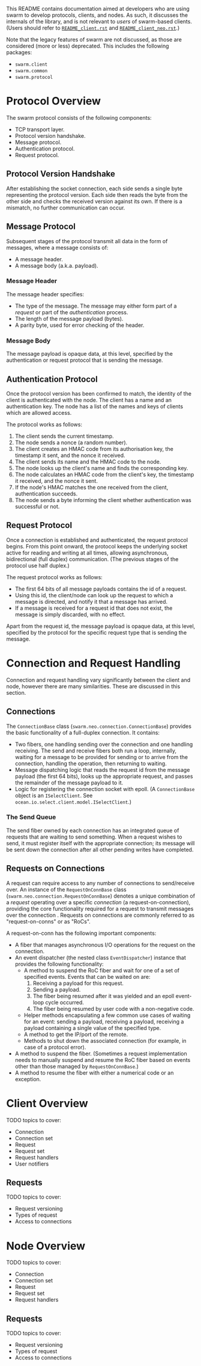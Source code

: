 This README contains documentation aimed at developers who are using swarm to
develop protocols, clients, and nodes. As such, it discusses the internals of
the library, and is not relevant to _users_ of swarm-based clients. (Users
should refer to [`README_client.rst`](README_client.rst) and
[`README_client_neo.rst`](README_client_neo.rst).)

Note that the legacy features of swarm are not discussed, as those are
considered (more or less) deprecated. This includes the following packages:

* `swarm.client`
* `swarm.common`
* `swarm.protocol`

# Protocol Overview

The swarm protocol consists of the following components:

* TCP transport layer.
* Protocol version handshake.
* Message protocol.
* Authentication protocol.
* Request protocol.

## Protocol Version Handshake

After establishing the socket connection, each side sends a single byte
representing the protocol version. Each side then reads the byte from the other
side and checks the received version against its own. If there is a mismatch,
no further communication can occur.

## Message Protocol

Subsequent stages of the protocol transmit all data in the form of messages,
where a message consists of:

* A message header.
* A message body (a.k.a. payload).

### Message Header

The message header specifies:

* The type of the message. The message may either form part of a _request_ or
  part of the _authentication_ process.
* The length of the message payload (bytes).
* A parity byte, used for error checking of the header.

### Message Body

The message payload is opaque data, at this level, specified by the
authentication or request protocol that is sending the message.

## Authentication Protocol

Once the protocol version has been confirmed to match, the identity of the
client is authenticated with the node. The client has a name and an
authentication key. The node has a list of the names and keys of clients which
are allowed access.

The protocol works as follows:

1. The client sends the current timestamp.
2. The node sends a nonce (a random number).
3. The client creates an HMAC code from its authorisation key, the timestamp it
   sent, and the nonce it received.
4. The client sends its name and the HMAC code to the node.
5. The node looks up the client's name and finds the corresponding key.
6. The node calculates an HMAC code from the client's key, the timestamp it
   received, and the nonce it sent.
7. If the node's HMAC matches the one received from the client, authentication
   succeeds.
8. The node sends a byte informing the client whether authentication was
   successful or not.

## Request Protocol

Once a connection is established and authenticated, the request protocol begins.
From this point onward, the protocol keeps the underlying socket active for
reading and writing at all times, allowing asynchronous, bidirectional (full
duplex) communication. (The previous stages of the protocol use half duplex.)

The request protocol works as follows:

* The first 64 bits of all message payloads contains the id of a request.
* Using this id, the client/node can look up the request to which a message is
  directed, and notify it that a message has arrived.
* If a message is received for a request id that does not exist, the message is
  simply discarded, with no effect.

Apart from the request id, the message payload is opaque data, at this level,
specified by the protocol for the specific request type that is sending the
message.

# Connection and Request Handling

Connection and request handling vary significantly between the client and node,
however there are many similarities. These are discussed in this section.

## Connections

The `ConnectionBase` class (`swarm.neo.connection.ConnectionBase`) provides the
basic functionality of a full-duplex connection. It contains:

* Two fibers, one handling sending over the connection and one handling
  receiving. The send and receive fibers both run a loop, internally, waiting
  for a message to be provided for sending or to arrive from the connection,
  handling the operation, then returning to waiting.
* Message dispatching logic that reads the request id from the message payload
  (the first 64 bits), looks up the appropriate request, and passes the
  remainder of the message payload to it.
* Logic for registering the connection socket with epoll. (A `ConnectionBase`
  object is an `ISelectClient`. See
  `ocean.io.select.client.model.ISelectClient`.)

### The Send Queue

The send fiber owned by each connection has an integrated queue of requests that
are waiting to send something. When a request wishes to send, it must register
itself with the appropriate connection; its message will be sent down the
connection after all other pending writes have completed.

## Requests on Connections

A request can require access to any number of connections to send/receive over.
An instance of the `RequestOnConnBase` class
(`swarm.neo.connection.RequestOnConnBase`) denotes a unique combination of a
_request_ operating over a specific _connection_ (a request-on-connection),
providing the core functionality required for a request to transmit messages
over the connection . Requests on connections are commonly referred to as
"request-on-conns" or as "RoCs".

A request-on-conn has the following important components:

* A fiber that manages asynchronous I/O operations for the request on the
  connection.
* An event dispatcher (the nested class `EventDispatcher`) instance that
  provides the following functionality:
  - A method to suspend the RoC fiber and wait for one of a set of specified
    events. Events that can be waited on are:
    1. Receiving a payload for this request.
    2. Sending a payload.
    3. The fiber being resumed after it was yielded and an epoll event-loop
       cycle occurred.
    4. The fiber being resumed by user code with a non-negative code.
  - Helper methods encapsulating a few common use cases of waiting for an event:
    sending a payload, receiving a payload, receiving a payload containing a
    single value of the specified type.
  - A method to get the IP/port of the remote.
  - Methods to shut down the associated connection (for example, in case of a
    protocol error).
* A method to suspend the fiber. (Sometimes a request implementation needs to
  manually suspend and resume the RoC fiber based on events other than those
  managed by `RequestOnConnBase`.)
* A method to resume the fiber with either a numerical code or an exception.

# Client Overview

TODO topics to cover:
* Connection
* Connection set
* Request
* Request set
* Request handlers
* User notifiers

## Requests

TODO topics to cover:
* Request versioning
* Types of request
* Access to connections

# Node Overview

TODO topics to cover:
* Connection
* Connection set
* Request
* Request set
* Request handlers

## Requests

TODO topics to cover:
* Request versioning
* Types of request
* Access to connections
